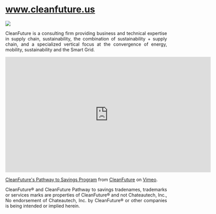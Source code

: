 # www.cleanfuture.us
<div data-type="logo">
      <a href="http://cleanfuture.us" target="new"><img style="background-position: center center;background-repeat: no-repeat;" data-setting="border" src="https://cleanfuture.us/wp-content/uploads/2019/07/cleanfuture-logo.png">
      </a>
 </div>

<p style='text-align: justify;'>CleanFuture is a consulting firm providing business and technical expertise in supply chain, sustainability, the combination of sustainability + supply chain, and a specialized vertical focus at the convergence of energy, mobility, sustainability and the Smart Grid. </p>

<iframe src="https://player.vimeo.com/video/740814249?h=ce58abf5b3" width="640" height="360" frameborder="0" allow="autoplay; fullscreen; picture-in-picture" allowfullscreen></iframe>
<p><a href="https://vimeo.com/740814249">CleanFuture&#039;s Pathway to Savings Program</a> from <a href="https://vimeo.com/cleanfuture">CleanFuture</a> on <a href="https://vimeo.com">Vimeo</a>.</p>


<p style='text-align: justify;'>CleanFuture® and CleanFuture Pathway to savings tradenames, trademarks or services marks are properties of CleanFuture® and not Chateautech, Inc., No endorsement of Chateautech, Inc. by CleanFuture® or other companies is being intended or implied herein.</p]>